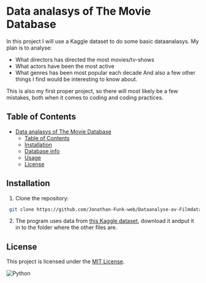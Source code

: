 # Data analasys of The Movie Database
In this project I will use a Kaggle dataset to do some basic dataanalasys. My plan is to analyse:
- What directors has directed the most movies/tv-shows
- What actors have been the most active
- What genres has been most popular each decade
And also a few other things I find would be interesting to know about.  

This is also my first proper project, so there will most likely be a few mistakes, both when it comes to coding and coding practices.

## Table of Contents
- [Data analasys of The Movie Database](#data-analasys-of-the-movie-database)
  - [Table of Contents](#table-of-contents)
  - [Installation](#installation)
  - [Database info](#database-info)
  - [Usage](#usage)
  - [License](#license)

## Installation
1. Clone the repository:
```bash
 git clone https://github.com/Jonathan-Funk-web/Dataanalyse-av-Filmdatabase/
```
2. The program uses data from [this Kaggle dataset](https://www.kaggle.com/datasets/alanvourch/tmdb-movies-daily-updates), download it andput it in to the folder where the other files are.




## License
This project is licensed under the [MIT License](LICENSE).

![Python](https://img.shields.io/badge/Python-14354C?style=for-the-badge&logo=python&logoColor=white)
